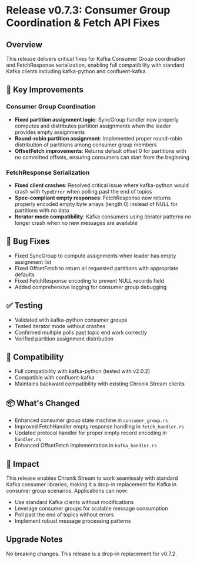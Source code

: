 # Release v0.7.3: Consumer Group Coordination & Fetch API Fixes

## Overview
This release delivers critical fixes for Kafka Consumer Group coordination and FetchResponse serialization, enabling full compatibility with standard Kafka clients including kafka-python and confluent-kafka.

## 🎯 Key Improvements

### Consumer Group Coordination
- **Fixed partition assignment logic**: SyncGroup handler now properly computes and distributes partition assignments when the leader provides empty assignments
- **Round-robin partition assignment**: Implemented proper round-robin distribution of partitions among consumer group members
- **OffsetFetch improvements**: Returns default offset 0 for partitions with no committed offsets, ensuring consumers can start from the beginning

### FetchResponse Serialization
- **Fixed client crashes**: Resolved critical issue where kafka-python would crash with `TypeError` when polling past the end of topics
- **Spec-compliant empty responses**: FetchResponse now returns properly encoded empty byte arrays (length 0) instead of NULL for partitions with no data
- **Iterator mode compatibility**: Kafka consumers using iterator patterns no longer crash when no new messages are available

## 🐛 Bug Fixes
- Fixed SyncGroup to compute assignments when leader has empty assignment list
- Fixed OffsetFetch to return all requested partitions with appropriate defaults
- Fixed FetchResponse encoding to prevent NULL records field
- Added comprehensive logging for consumer group debugging

## ✅ Testing
- Validated with kafka-python consumer groups
- Tested iterator mode without crashes
- Confirmed multiple polls past topic end work correctly
- Verified partition assignment distribution

## 🔄 Compatibility
- Full compatibility with kafka-python (tested with v2.0.2)
- Compatible with confluent-kafka
- Maintains backward compatibility with existing Chronik Stream clients

## 📦 What's Changed
- Enhanced consumer group state machine in `consumer_group.rs`
- Improved FetchHandler empty response handling in `fetch_handler.rs`
- Updated protocol handler for proper empty record encoding in `handler.rs`
- Enhanced OffsetFetch implementation in `kafka_handler.rs`

## 🚀 Impact
This release enables Chronik Stream to work seamlessly with standard Kafka consumer libraries, making it a drop-in replacement for Kafka in consumer group scenarios. Applications can now:
- Use standard Kafka clients without modifications
- Leverage consumer groups for scalable message consumption
- Poll past the end of topics without errors
- Implement robust message processing patterns

## Upgrade Notes
No breaking changes. This release is a drop-in replacement for v0.7.2.
